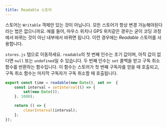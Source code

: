 ```yaml
---
title: Readable 스토어
---
```


스토어는 `Writable` 객체만 있는 것이 아닙니다. 모든 스토어가 항상 변경 가능해야된다 라는 법은 없으니까요. 예를 들어, 마우스 위치나 GPS 위치같은 경우는 굳이 코딩 과정에서 바뀌는 것이 아닌 내부에서 바뀌면 됩니다. 이런 경우에는 _Readable_ 스토어를 사용합니다.

`stores.js` 탭으로 이동하세요. `readable`의 첫 번째 인수는 초기 값이며, 아직 값이 없다면 `null` 또는 `undefined`일 수 있습니다. 두 번째 인수는 `set` 콜백을 받고 구독 취소 함수를 반환하는 함수입니다. 이 함수는 스토어가 첫 번째 구독자를 얻을 때 호출되고, 구독 취소 함수는 마지막 구독자가 구독 취소할 때 호출됩니다.



```js
export const time = readable(new Date(), set =>  {
	const interval = setInterval(() => {
		set(new Date());
	}, 1000);

	return () => {
		clearInterval(interval);
	};
});
```
